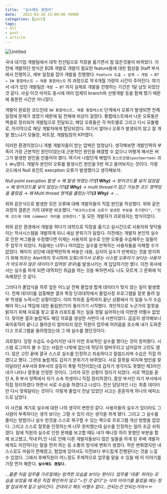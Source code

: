 ```yaml
---
title:  "실수해도 괜찮아"
date:   2022-03-28 23:00:00 +0900
categories: [post]
tags:
- all
- post
- article
---
```


![Untitled](https://user-images.githubusercontent.com/6336815/160610646-9251373f-1fc4-407a-a2b3-4a52834adc90.png)

 국내 대기업 개발팀에서 대학 전산팀으로 직장을 옮기면서 참 많은것들이 바뀌었다. 이전에 개발하던 방식은 B2B 개발로 개발이 필요한 feature들에 대한 협상을 Staff 부서에서 진행하고, 세부 일정을 잡아 개발을 진행했다. `Feature 도출 → 설계 → 개발 → BT → SW 통합테스트 → 제품 통합테스트` 의 과정으로 약 6개월 가량의 시간이 주어진다. 여기서 내가 있던 개발팀은 `개발 → BT` 까지 실제로 개발을 진행하는 기간은 1달 남짓 되었던 것 같다. 사실 이것 마저도 동시에 여러 업체의 branch와 선행개발 등을 함께 했기 때문에 충분한 시간은 아니었다.

 

 개발이 완료된 코드인데 `SW 통합테스트, 제품 통합테스트` 단계에서 오류가 발생되면 전체 일정에 문제가 생겼기 때문에 팀 전체에 비상이 걸렸다. 통합테스트에서 나온 오류들은 엑셀로 정리되어 개발팀으로 전달되고, 해당 오류들은 각 파트별로 그리고 다시 모듈별로, 마지막으로 해당 개발자에게 할당되었다. 여기서 얼마나 오류가 발생되지 않고 잘 개발 했느냐가 모듈장, 파트장, 개발팀장의 KPI였다.

 이러한 환경이었으니 개별 개발자들이 받는 압박은 엄청났다. 생각해보면 개발인력의 부족이 가장 근본적인 원인이었는데 근본적인 원인을 해결할 수 없으니 어떻게 해서든 버그가 발생한 원인을 만들어야 했다. 여기서 나왔던게 해법이 `포스트모템(postmortem)` 과 `5 Why`였다. 개발자 본인이 오류를 발생시킨 원인을 5번 파고 들어보자는 것이다. 가령 코드에서 Null 포인트 execption 오류가 발생했다고 생각해보자.

*Null point execption 발생 → 왜 발생 하였는가?**(1 Why)** → 방어코드를 넣지 않았음 → 왜 방어코드를 넣지 않았는가?**(2 Why)** → multi thread가 접근 가능한 코드 영역임을 몰랐음 → 왜 Multi thread 영역을 몰랐는가?**(3 Why)** → ...*

위와 같은식으로 발생한 모든 오류에 대해 개발자들이 직접 원인을 작성했다. 위와 같은 과정의 결론은 거의 대부분 비슷했다. `“체크리스트에 오류가 발생한 부분을 추가한다", "전체 코드에 대해 comment 처리를 강화한다."` 등 모든 개발자가 괴로워지는 방식이었다.

 위와 같은 환경에서 개발을 하다가 대학으로 직장을 옮기고 실시간으로 사용자와 맞닥들이는 학사시스템을 개발하게 되니 새삼 분위기가 달랐다. 이전에는 개발자 본인의 실수로 인한 버그들을 수정했다면 이제는 사용자의 실수로 인한 오류를 수습해주는 일들이 주 업무가 되었다. 처음에는 너무나 어이없는 실수를 반복하는 사용자들을 이해할 수가 없었다. 페이지 상단에 대문짝만하게 써놓은 내용, 심지어 실수가 반복되는 것을 방지하기 위해 띄우는 Alert까지 무시하며 오류(*여기서 오류는 시스템 오류라기 보다는 사용자가 의도하지 않은 데이터가 입력된 경우*)를 발생시키는 게 답답하기만 했다. 이전 회사에서는 실수를 하게 되면 대역죄인 취급을 하는 것을 욕하면서도 나도 모르게 그 문화에 익숙해졌던 것 같다.

 그러다가 졸업식을 하루 앞둔 어느날 전체 졸업생 합계 데이터가 맞지 않는 일이 발생했다. 전체 데이터를 검증해본 결과 특정 단과대학에서 졸업사정 프로그램을 잘못 돌려 일부 학생을 누락시킨 상황이었다. 이미 학위증 출력까지 끝난 상황에서 이 일을 누가 수습해야 하느냐 책임에 대한 돌림판(?)이 돌아가기 시작했다. 개인적으로 누군가의 잘못을 밝히기 위해 자료를 찾고 결과 리포트를 하는 일을 정말 싫어하는데 이번엔 어쩔수 없었다. 찾아본 결과 놀랍게도 해당 자료를 생성한 사번이 내 사번이었다. 곰곰히 생각해보니 육아휴직이 끝나고 돌아온지 얼마되지 않은 직원이 업무에 어려움을 호소해 내가 도와준다고 프로그램을 돌려줬었는데 그 때 실수를 했던것이다.

 괴로웠다. 당장 수습도 수습이지만 내가 이런 초보적인 실수를 했다는 것이 창피했다. 시스템 로그까지 볼 수 있는 사람은 나밖에 없는데 적당히 얼버무리고 넘어갈까 고민도 됐다. 많은 고민 끝에 결국 스스로 실수를 인정하고 죄송하다고 말씀드리며 수습은 직접 하겠다고 했다. 그런데 놀랍게도 갑자기 분위기가 바뀌었다. 서로 잘못을 따지며 범인을 찾아달라던 A부서와 B부서의 갈등이 폭발 직전이었는데 갑자기 생각지도 못했던 제3자인 내가 나타나 잘못을 인정한 것이다. 그러자 모든 상황이 정리가 되었다. 서로 책임을 묻던 A, B 부서 양쪽에서 자기 소속 학생이니 직접 정리하겠다, 중앙 부서인 자기 부서에서 직접 정리하겠다 하면서 서로 수습을 하겠다고 나섰다. 전산 담당자인 나는 최종 데이터만 다시 맞춰달라는 것이다. 이렇게 졸업식 전날 있었던 사고는 훈훈하게 하나의 에피소드로 남았다.

 이 사건을 계기로 실수에 대한 나의 생각이 변한것 같다. 사용자들의 실수가 있더라도 그 사람이 부족하다는 생각 보다는 그럴 수 있지 라는 생각을 하게 됐다. 그리고 그 실수를 줄이는 방법이나 실수 한것을 스스로 복구할 수 있는 쪽으로 프로그램 개선 방향을 잡았다. 그리고 스스로 잘못을 인정하는게 너무 창피했는데 실수를 인정하는 일이 조금 쉬워졌다. 밑에 직원의 실수로 인한 문제를 보고할 때도 내가 매니징 하지 못했던 부분을 함께 보고했고, 막내 PL인 나로 인해 다른 개발자들보다 많은 일들을 하게 된 후배 개발자에게도 미안하다는 말을 먼저 하는 등 소통의 방식에 변화가 생겼다. 작은 변화였지만 내 스스로도 마음이 편해졌고, 협업에 있어서도 이전보다 부드럽게 진행된다는 것을 느낄 수 있었다. 그래서 후배직원이 어느정도 주체적으로 업무를 맡을 수 있을 때 이 이야기를 가장 먼저 해준다. **`실수해도 괜찮다.`** 

...*물론 처음 업무를 가르칠때는 엄격한 모습을 보이는 편이다. 업무를 ‘대충’ 하려는 모습을 보았을 때 혹은 직접 확인하지 않고 “~인 것 같다”는 식의 이야기를 들었을 때는 정말 집요하게 짚고 넘어간다. 꼰대라고 해도 어쩔수 없다...안되는건 안되는거야ㅠㅠ*